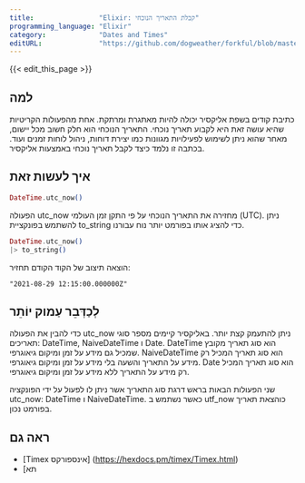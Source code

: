 ```yaml
---
title:                "Elixir: קבלת התאריך הנוכחי"
programming_language: "Elixir"
category:             "Dates and Times"
editURL:              "https://github.com/dogweather/forkful/blob/master/content/he/elixir/getting-the-current-date.md"
---
```


{{< edit_this_page >}}

## למה

כתיבת קודים בשפת אליקסיר יכולה להיות מאתגרת ומרתקת. אחת מהפעולות הקריטיות שהיא עושה זאת היא לקבוע תאריך נוכחי. התאריך הנוכחי הוא חלק חשוב מכל יישום, מאחר שהוא ניתן לשימוש לפעילויות מגוונות כמו יצירת דוחות, ניהול לוחות זמנים ועוד. בכתבה זו נלמד כיצד לקבל תאריך נוכחי באמצעות אליקסיר.

## איך לעשות זאת

```elixir
DateTime.utc_now()
```
הפעולה utc_now מחזירה את התאריך הנוכחי על פי התקן זמן העולמי (UTC). ניתן להשתמש בפונקציית to_string כדי להציג אותו בפורמט יותר נוח עבורנו.

```elixir
DateTime.utc_now()
|> to_string()
```
הוצאה תיצוב של הקוד הקודם תחזיר:

```
"2021-08-29 12:15:00.000000Z"
```


## לְכַדְּבֵר עַמוק יוֹתֵר

כדי להבין את הפעולה utc_now ניתן להתעמק קצת יותר. באליקסיר קיימים מספר סוגי תאריכים: DateTime, NaiveDateTime ו Date. DateTime הוא סוג תאריך מקובץ שמכיל גם מידע על זמן ומיקום גיאוגרפי. NaiveDateTime הוא סוג תאריך המכיל רק מידע על התאריך והשעה בלי מידע על זמן ומיקום גיאוגרפי. Date הוא סוג תאריך המכיל רק מידע על התאריך ללא מידע על זמן ומיקום גיאוגרפי.

שני הפעולות הבאות בראש דרגת סוג התאריך אשר ניתן לו לפעול על ידי הפונקציה utc_now: DateTime ו NaiveDateTime. כאשר נשתמש ב utf_now כוהצאת תאריך בפורמט נכון.

## ראה גם

- [Timex אינספורקס] (https://hexdocs.pm/timex/Timex.html)
- [תא